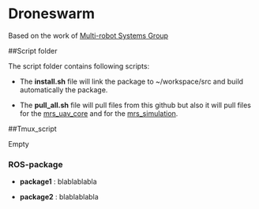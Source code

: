 # Droneswarm

Based on the work of [Multi-robot Systems Group](https://github.com/ctu-mrs)

##Script folder

The script folder contains following scripts:

* The __install.sh__ file will link the package to ~/workspace/src and build automatically the package.

* The __pull_all.sh__ file will pull files from this github but also it will pull files for the [mrs_uav_core](https://github.com/ctu-mrs/uav_core) and for the [mrs_simulation](https://github.com/ctu-mrs/simulation).

##Tmux_script 

Empty


### ROS-package

* __package1__ : blablablabla

* __package2__ : blablablabla
